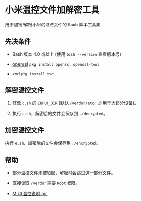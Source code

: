 # 小米温控文件加解密工具

用于加密/解密小米的温控文件的 Bash 脚本工具集

## 先决条件

- Bash 版本 4.0 或以上 (使用 `bash --version` 查看版本号)

- [openssl](https://github.com/openssl/openssl) `pkg install openssl openssl-tool`

- xxd `pkg install xxd`

## 解密温控文件

1. 修改 `d.sh` 的 `INPUT_DIR` (默认 `/verdor/etc`，适用于大部分设备)。

2. 执行 `d.sh`，解密后的文件会保存到 `./decrypted`。

## 加密温控文件

执行 `e.sh`，加密后的文件会保存到 `./encrypted`。

## 帮助

- 部分温控文件未被加密，解密时会跳过这一部分文件。

- 直接读取 `/verdor` 需要 `Root` 权限。

- [MIUI 温控说明.md](https://github.com/helloklf/vtools/blob/scene3/docs%2FMIUI%E6%B8%A9%E6%8E%A7%E8%AF%B4%E6%98%8E.md)